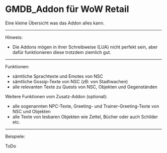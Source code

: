 GMDB_Addon für WoW Retail
===============================================

Eine kleine Übersicht was das Addon alles kann.

------------------------------------------------------------

Hinweis:

- Die Addons mögen in ihrer Schreibweise (LUA) nicht perfekt sein, aber dafür
  funktionieren diese trotzdem ziemlich gut. 

------------------------------------------------------------

Funktionen:

- sämtliche Sprachtexte und Emotes von NSC
- sämtliche Gossip-Texte von NSC (zB: von Stadtwachen)
- alle relevanten Texte zu Quests von NSC, Objekten und Gegenständen

Weitere Funktionen vom Zusatz-Addon (optional):

- alle sogenannten NPC-Texte, Greeting- und Trainer-Greeting-Texte von NSC und Objekten
- alle Texte von lesbaren Objekten wie Zettel, Bücher oder auch Schilder etc.

------------------------------------------------------------

Beispiele:

ToDo
